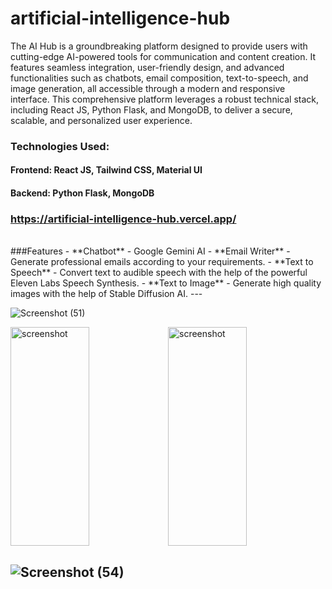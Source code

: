 # artificial-intelligence-hub
The AI Hub is a groundbreaking platform designed to provide users with cutting-edge AI-powered tools for communication and content creation. It features seamless integration, user-friendly design, and advanced functionalities such as chatbots, email composition, text-to-speech, and image generation, all accessible through a modern and responsive interface. This comprehensive platform leverages a robust technical stack, including React JS, Python Flask, and MongoDB, to deliver a secure, scalable, and personalized user experience.

### Technologies Used:
#### Frontend: React JS, Tailwind CSS, Material UI
#### Backend: Python Flask, MongoDB

### https://artificial-intelligence-hub.vercel.app/
<br/>
###Features
- **Chatbot** - Google Gemini AI
- **Email Writer** - Generate professional emails according to your requirements. 
- **Text to Speech** - Convert text to audible speech with the help of the powerful Eleven Labs Speech Synthesis.
- **Text to Image** - Generate high quality images with the help of Stable Diffusion AI.
---


![Screenshot (51)](https://github.com/user-attachments/assets/080f6ed1-bcbe-4ba3-93cd-f73ce1c1f21b)

<img src="https://github.com/user-attachments/assets/e5861ad4-248e-448a-ae2c-b2cc1193d2e8" alt="screenshot" width="50%" height="350"/><img src="https://github.com/user-attachments/assets/d1bc2e1e-004a-4be3-bb0f-a42db5c827aa" alt="screenshot" width="50%" height="350"/>

![Screenshot (54)](https://github.com/user-attachments/assets/765bbf63-7bd1-4628-9dbe-111f9a4f63c2)
---
